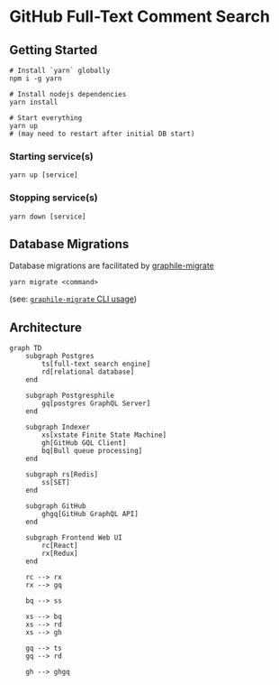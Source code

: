 # GitHub Full-Text Comment Search

## Getting Started

```
# Install `yarn` globally
npm i -g yarn

# Install nodejs dependencies
yarn install

# Start everything
yarn up
# (may need to restart after initial DB start)
```

### Starting service(s)
```
yarn up [service]
```

### Stopping service(s)
```
yarn down [service]
```

## Database Migrations

Database migrations are facilitated by [graphile-migrate](https://github.com/graphile/migrate)

```
yarn migrate <command>
```
(see: [`graphile-migrate` CLI usage](https://github.com/graphile/migrate#graphile-migrate-1))

## Architecture

```mermaid
graph TD
    subgraph Postgres
        ts[full-text search engine]
        rd[relational database]
    end

    subgraph Postgresphile
        gq[postgres GraphQL Server]
    end

    subgraph Indexer
        xs[xstate Finite State Machine]
        gh[GitHub GQL Client]
        bq[Bull queue processing]
    end

    subgraph rs[Redis]
        ss[SET]
    end

    subgraph GitHub
        ghgq[GitHub GraphQL API]
    end

    subgraph Frontend Web UI
        rc[React]
        rx[Redux]
    end

    rc --> rx
    rx --> gq

    bq --> ss

    xs --> bq
    xs --> rd
    xs --> gh

    gq --> ts
    gq --> rd

    gh --> ghgq
```
